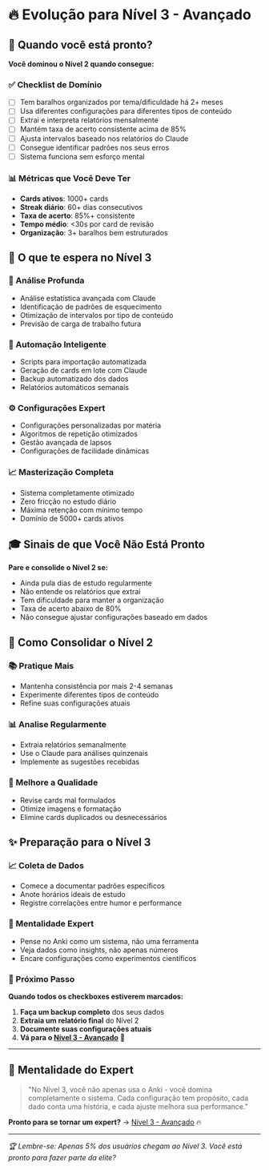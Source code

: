 # 🔥 Evolução para Nível 3 - Avançado

## 🎯 Quando você está pronto?

**Você dominou o Nível 2 quando consegue:**

### ✅ Checklist de Domínio
- [ ] Tem baralhos organizados por tema/dificuldade há 2+ meses
- [ ] Usa diferentes configurações para diferentes tipos de conteúdo
- [ ] Extrai e interpreta relatórios mensalmente
- [ ] Mantém taxa de acerto consistente acima de 85%
- [ ] Ajusta intervalos baseado nos relatórios do Claude
- [ ] Consegue identificar padrões nos seus erros
- [ ] Sistema funciona sem esforço mental

### 📊 Métricas que Você Deve Ter
- **Cards ativos**: 1000+ cards
- **Streak diário**: 60+ dias consecutivos
- **Taxa de acerto**: 85%+ consistente
- **Tempo médio**: <30s por card de revisão
- **Organização**: 3+ baralhos bem estruturados

## 🚀 O que te espera no Nível 3

### 🔬 Análise Profunda
- Análise estatística avançada com Claude
- Identificação de padrões de esquecimento
- Otimização de intervalos por tipo de conteúdo
- Previsão de carga de trabalho futura

### 🤖 Automação Inteligente
- Scripts para importação automatizada
- Geração de cards em lote com Claude
- Backup automatizado dos dados
- Relatórios automáticos semanais

### ⚙️ Configurações Expert
- Configurações personalizadas por matéria
- Algoritmos de repetição otimizados
- Gestão avançada de lapsos
- Configurações de facilidade dinâmicas

### 📈 Masterização Completa
- Sistema completamente otimizado
- Zero fricção no estudo diário
- Máxima retenção com mínimo tempo
- Domínio de 5000+ cards ativos

## 🎓 Sinais de que Você Não Está Pronto

**Pare e consolide o Nível 2 se:**
- Ainda pula dias de estudo regularmente
- Não entende os relatórios que extrai
- Tem dificuldade para manter a organização
- Taxa de acerto abaixo de 80%
- Não consegue ajustar configurações baseado em dados

## 🔄 Como Consolidar o Nível 2

### 📚 Pratique Mais
- Mantenha consistência por mais 2-4 semanas
- Experimente diferentes tipos de conteúdo
- Refine suas configurações atuais

### 📊 Analise Regularmente
- Extraia relatórios semanalmente
- Use o Claude para análises quinzenais
- Implemente as sugestões recebidas

### 🎯 Melhore a Qualidade
- Revise cards mal formulados
- Otimize imagens e formatação
- Elimine cards duplicados ou desnecessários

## ✨ Preparação para o Nível 3

### 📈 Coleta de Dados
- Comece a documentar padrões específicos
- Anote horários ideais de estudo
- Registre correlações entre humor e performance

### 🧠 Mentalidade Expert
- Pense no Anki como um sistema, não uma ferramenta
- Veja dados como insights, não apenas números
- Encare configurações como experimentos científicos

### 🚀 Próximo Passo

**Quando todos os checkboxes estiverem marcados:**

1. **Faça um backup completo** dos seus dados
2. **Extraia um relatório final** do Nível 2
3. **Documente suas configurações atuais**
4. **Vá para o [Nível 3 - Avançado](../nivel-3-avancado/README.md)** 🎯

---

## 💪 Mentalidade do Expert

> "No Nível 3, você não apenas usa o Anki - você domina completamente o sistema. Cada configuração tem propósito, cada dado conta uma história, e cada ajuste melhora sua performance."

**Pronto para se tornar um expert?** → [Nível 3 - Avançado](../nivel-3-avancado/README.md) 🔥

---

*🏆 Lembre-se: Apenas 5% dos usuários chegam ao Nível 3. Você está pronto para fazer parte da elite?*
